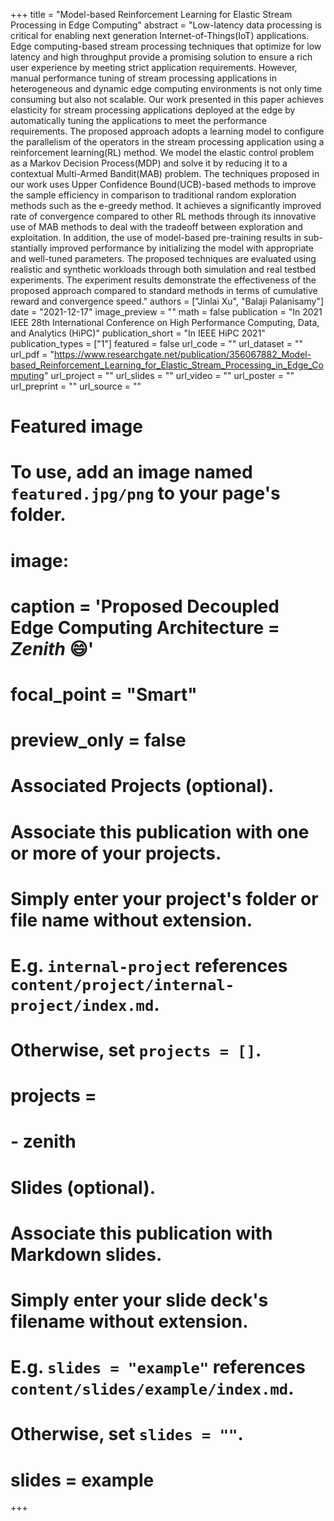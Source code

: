 +++
title = "Model-based Reinforcement Learning for Elastic Stream Processing in Edge Computing"
abstract = "Low-latency data processing is critical for enabling next generation Internet-of-Things(IoT) applications. Edge computing-based stream processing techniques that optimize for low latency and high throughput provide a promising solution to ensure a rich user experience by meeting strict application requirements. However, manual performance tuning of stream processing applications in heterogeneous and dynamic edge computing environments is not only time consuming but also not scalable. Our work presented in this paper achieves elasticity for stream processing applications deployed at the edge by automatically tuning the applications to meet the performance requirements. The proposed approach adopts a learning model to configure the parallelism of the operators in the stream processing application using a reinforcement learning(RL) method. We model the elastic control problem as a Markov Decision Process(MDP) and solve it by reducing it to a contextual Multi-Armed Bandit(MAB) problem. The techniques proposed in our work uses Upper Confidence Bound(UCB)-based methods to improve the sample efficiency in comparison to traditional random exploration methods such as the e-greedy method. It achieves a significantly improved rate of convergence compared to other RL methods through its innovative use of MAB methods to deal with the tradeoff between exploration and exploitation. In addition, the use of model-based pre-training results in sub-stantially improved performance by initializing the model with appropriate and well-tuned parameters. The proposed techniques are evaluated using realistic and synthetic workloads through both simulation and real testbed experiments. The experiment results demonstrate the effectiveness of the proposed approach compared to standard methods in terms of cumulative reward and convergence speed."
authors = ["Jinlai Xu", "Balaji Palanisamy"]
date = "2021-12-17"
image_preview = ""
math = false
publication = "In 2021 IEEE 28th International Conference on High Performance Computing, Data, and Analytics (HiPC)"
publication_short = "In IEEE HiPC 2021"
publication_types = ["1"]
featured = false
url_code = ""
url_dataset = ""
url_pdf = "https://www.researchgate.net/publication/356067882_Model-based_Reinforcement_Learning_for_Elastic_Stream_Processing_in_Edge_Computing"
url_project = ""
url_slides = ""
url_video = ""
url_poster = ""
url_preprint = ""
url_source = ""

# Featured image
# To use, add an image named `featured.jpg/png` to your page's folder. 
# image:
#   caption = 'Proposed Decoupled Edge Computing Architecture = *Zenith* :smile:'
#   focal_point = "Smart"
#   preview_only = false

# Associated Projects (optional).
#   Associate this publication with one or more of your projects.
#   Simply enter your project's folder or file name without extension.
#   E.g. `internal-project` references `content/project/internal-project/index.md`.
#   Otherwise, set `projects = []`.
# projects = 
# - zenith

# Slides (optional).
#   Associate this publication with Markdown slides.
#   Simply enter your slide deck's filename without extension.
#   E.g. `slides = "example"` references `content/slides/example/index.md`.
#   Otherwise, set `slides = ""`.
# slides = example
+++

